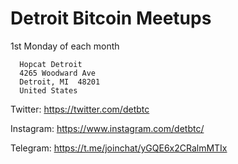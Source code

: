 # Detroit Bitcoin Meetups

1st Monday of each month

```
  Hopcat Detroit
  4265 Woodward Ave
  Detroit, MI  48201
  United States
```

Twitter: https://twitter.com/detbtc

Instagram: https://www.instagram.com/detbtc/

Telegram: https://t.me/joinchat/yGQE6x2CRalmMTIx
